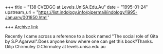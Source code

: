 +++
title = "138 CVEDGC at Levels.UniSA.Edu.Au"
date = "1995-01-24"
upstream_url = "https://list.indology.info/pipermail/indology/1995-January/001850.html"

+++
[Archive link](https://list.indology.info/pipermail/indology/1995-January/001850.html)

Recently I came across a reference to a book named "The social role of Gita by
S.P.Agarwal".Does anyone know where one can get this book?Thanks.
Dilip Chirmuley
D.Chirmuley at levels.unisa.edu.au






